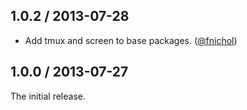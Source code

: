 ## 1.0.2 / 2013-07-28

* Add tmux and screen to base packages. ([@fnichol][])

## 1.0.0 / 2013-07-27

The initial release.

<!--- The following link definition list is generated by PimpMyChangelog --->
[@fnichol]: https://github.com/fnichol